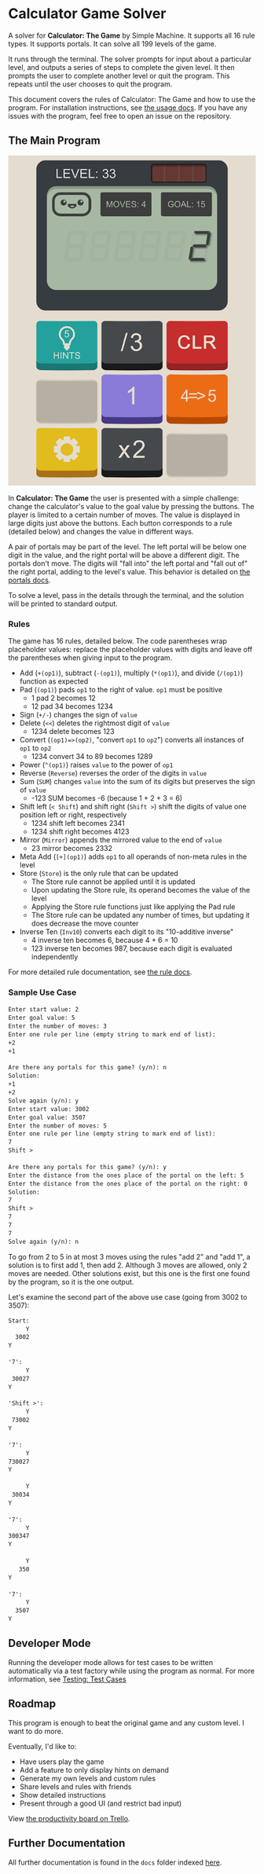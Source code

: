 # Calculator Game Solver

A solver for __Calculator: The Game__ by Simple Machine. It supports all 16 rule types. It supports portals. It can solve all 199 levels of the game.

It runs through the terminal. The solver prompts for input about a particular level, and outputs a series of steps to complete the given level. It then prompts the user to complete another level or quit the program. This repeats until the user chooses to quit the program.

This document covers the rules of Calculator: The Game and how to use the program. For installation instructions, see [the usage docs](./docs/usage.md). If you have any issues with the program, feel free to open an issue on the repository.

## The Main Program

![Sample level](docs/assets/sample-level.png)

In __Calculator: The Game__ the user is presented with a simple challenge: change the calculator's value to the goal value by pressing the buttons. The player is limited to a certain number of moves. The value is displayed in large digits just above the buttons. Each button corresponds to a rule (detailed below) and changes the value in different ways.

A pair of portals may be part of the level. The left portal will be below one digit in the value, and the right portal will be above a different digit. The portals don't move. The digits will "fall into" the left portal and "fall out of" the right portal, adding to the level's value. This behavior is detailed on [the portals docs](docs/portals).

To solve a level, pass in the details through the terminal, and the solution will be printed to standard output.

### Rules

The game has 16 rules, detailed below. The code parentheses wrap placeholder values: replace the placeholder values with digits and leave off the parentheses when giving input to the program.

* Add (`+(op1)`), subtract (`-(op1)`), multiply (`*(op1)`), and divide (`/(op1)`) function as expected
* Pad (`(op1)`) pads `op1` to the right of value. `op1` must be positive
  * 1 pad 2 becomes 12
  * 12 pad 34 becomes 1234
* Sign (`+/-`) changes the sign of `value`
* Delete (`<<`) deletes the rightmost digit of `value`
  * 1234 delete becomes 123
* Convert (`(op1)=>(op2)`, "convert `op1` to `op2`") converts all instances of `op1` to `op2`
  * 1234 convert 34 to 89 becomes 1289
* Power (`^(op1)`) raises `value` to the power of `op1`
* Reverse (`Reverse`) reverses the order of the digits in `value`
* Sum (`SUM`) changes `value` into the sum of its digits but preserves the sign of `value`
  * -123 SUM becomes -6 (because 1 + 2 + 3 = 6)
* Shift left (`< Shift`) and shift right (`Shift >`) shift the digits of value one position left or right, respectively
  * 1234 shift left becomes 2341
  * 1234 shift right becomes 4123
* Mirror (`Mirror`) appends the mirrored value to the end of `value`
  * 23 mirror becomes 2332
* Meta Add (`[+](op1)`) adds `op1` to all operands of non-meta rules in the level
* Store (`Store`) is the only rule that can be updated
  * The Store rule cannot be applied until it is updated
  * Upon updating the Store rule, its operand becomes the value of the level
  * Applying the Store rule functions just like applying the Pad rule
  * The Store rule can be updated any number of times, but updating it does decrease the move counter
* Inverse Ten (`Inv10`) converts each digit to its "10-additive inverse"
  * 4 inverse ten becomes 6, because 4 + 6 = 10
  * 123 inverse ten becomes 987, because each digit is evaluated independently

For more detailed rule documentation, see [the rule docs](docs/rules).

### Sample Use Case

```txt
Enter start value: 2
Enter goal value: 5
Enter the number of moves: 3
Enter one rule per line (empty string to mark end of list):
+2
+1

Are there any portals for this game? (y/n): n
Solution:
+1
+2
Solve again (y/n): y
Enter start value: 3002
Enter goal value: 3507
Enter the number of moves: 5
Enter one rule per line (empty string to mark end of list):
7
Shift >

Are there any portals for this game? (y/n): y
Enter the distance from the ones place of the portal on the left: 5
Enter the distance from the ones place of the portal on the right: 0
Solution:
7
Shift >
7
7
7
Solve again (y/n): n
```

To go from 2 to 5 in at most 3 moves using the rules "add 2" and "add 1", a solution is to first add 1, then add 2. Although 3 moves are allowed, only 2 moves are needed. Other solutions exist, but this one is the first one found by the program, so it is the one output.

Let's examine the second part of the above use case (going from 3002 to 3507):

```txt
Start:
     Y
  3002
Y

'7':
     Y
 30027
Y

'Shift >':
     Y
 73002
Y

'7':
     Y
730027
Y

     Y
 30034
Y

'7':
     Y
300347
Y

     Y
   350
Y

'7':
     Y
  3507
Y
```

## Developer Mode

Running the developer mode allows for test cases to be written automatically via a test factory while using the program as normal. For more information, see [Testing: Test Cases](./docs/testing.md#test-cases)

## Roadmap

This program is enough to beat the original game and any custom level. I want to do more.

Eventually, I'd like to:

* Have users play the game
* Add a feature to only display hints on demand
* Generate my own levels and custom rules
* Share levels and rules with friends
* Show detailed instructions
* Present through a good UI (and restrict bad input)

View [the productivity board on Trello](https://trello.com/b/3mBPd4RG/calculator-game-solver).

## Further Documentation

All further documentation is found in the `docs` folder indexed [here](./docs/index.md).
